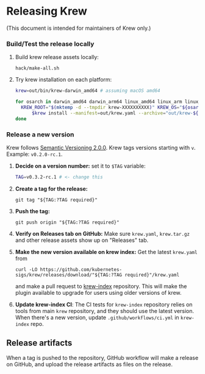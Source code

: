# Releasing Krew

(This document is intended for maintainers of Krew only.)

### Build/Test the release locally

1. Build krew release assets locally:

       hack/make-all.sh

2. Try krew installation on each platform:

    ```sh
    krew=out/bin/krew-darwin_amd64 # assuming macOS amd64

    for osarch in darwin_amd64 darwin_arm64 linux_amd64 linux_arm linux_arm64 linux_ppc64le windows_amd64; do
      KREW_ROOT="$(mktemp -d --tmpdir krew-XXXXXXXXXX)" KREW_OS="${osarch%_*}" KREW_ARCH="${osarch#*_}" \
          $krew install --manifest=out/krew.yaml --archive="out/krew-${osarch}.tar.gz"
    done
    ```

### Release a new version

Krew follows [Semantic Versioning 2.0.0](https://semver.org/spec/v2.0.0.html).
Krew tags versions starting with `v`. Example: `v0.2.0-rc.1`.

1. **Decide on a version number:** set it to `$TAG` variable:

    ```sh
    TAG=v0.3.2-rc.1 # <- change this
    ```

1. **Create a tag for the release:**

       git tag "${TAG:?TAG required}"

1. **Push the tag:**

       git push origin "${TAG:?TAG required}"

1. **Verify on Releases tab on GitHub:** Make sure `krew.yaml`, `krew.tar.gz`
   and other release assets show up on "Releases" tab.

1. **Make the new version available on krew index:** Get the latest `krew.yaml` from

       curl -LO https://github.com/kubernetes-sigs/krew/releases/download/"${TAG:?TAG required}"/krew.yaml

   and make a pull request to
   [krew-index](https://github.com/kubernetes-sigs/krew-index/) repository.
   This will make the plugin available to upgrade for users using older versions
   of krew.

1. **Update krew-index CI**: The CI tests for `krew-index` repository relies on
   tools from main `krew` repository, and they should use the latest version.
   When there's a new version, update `.github/workflows/ci.yml` in `krew-index` repo.

## Release artifacts

When a tag is pushed to the repository, GitHub workflow will make a release
on GitHub, and upload the release artifacts as files on the release.
